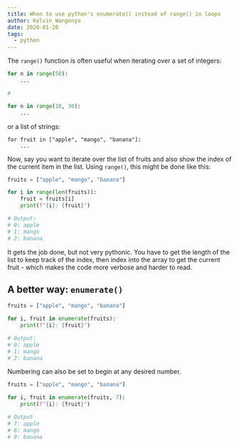 ```yaml
---
title: When to use python's enumerate() instead of range() in loops
author: Kelvin Wangonya
date: 2020-01-26
tags:
  - python
---
```


The `range()` function is often useful when iterating over a set of integers:

```python
for n in range(50):
    ...

#

for n in range(10, 30):
    ...
```

or a list of strings:

```
for fruit in ["apple", "mango", "banana"]:
    ...
```

<!--more-->

Now, say you want to iterate over the list of fruits and also show the index of the current item in the list. Using `range()`, this might be done like this:

```python
fruits = ["apple", "mango", "banana"]

for i in range(len(fruits)):
    fruit = fruits[i]
    print(f"{i}: {fruit}")

# Output:
# 0: apple
# 1: mango
# 2: banana
```

It gets the job done, but not very pythonic. You have to get the length of the list to keep track of the index, then index into the array to get the current fruit - which makes the code more verbose and harder to read.

## A better way: `enumerate()`

```python
fruits = ["apple", "mango", "banana"]

for i, fruit in enumerate(fruits):
    print(f"{i}: {fruit}")

# Output:
# 0: apple
# 1: mango
# 2: banana
```

Numbering can also be set to begin at any desired number.

```python
fruits = ["apple", "mango", "banana"]

for i, fruit in enumerate(fruits, 7):
    print(f"{i}: {fruit}")

# Output
# 7: apple
# 8: mango
# 9: banana
```
